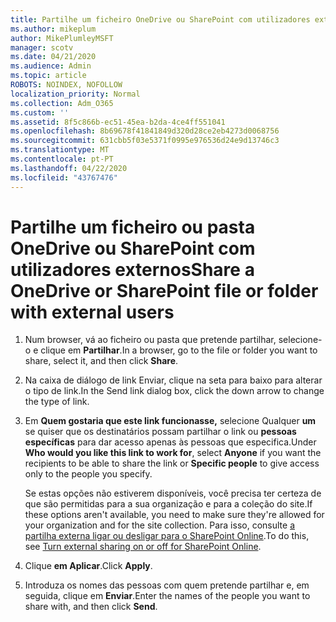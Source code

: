 ```yaml
---
title: Partilhe um ficheiro OneDrive ou SharePoint com utilizadores externos
ms.author: mikeplum
author: MikePlumleyMSFT
manager: scotv
ms.date: 04/21/2020
ms.audience: Admin
ms.topic: article
ROBOTS: NOINDEX, NOFOLLOW
localization_priority: Normal
ms.collection: Adm_O365
ms.custom: ''
ms.assetid: 8f5c866b-ec51-45ea-b2da-4ce4ff551041
ms.openlocfilehash: 8b69678f41841849d320d28ce2eb4273d0068756
ms.sourcegitcommit: 631cbb5f03e5371f0995e976536d24e9d13746c3
ms.translationtype: MT
ms.contentlocale: pt-PT
ms.lasthandoff: 04/22/2020
ms.locfileid: "43767476"
---
```

# <a name="share-a-onedrive-or-sharepoint-file-or-folder-with-external-users"></a><span data-ttu-id="d1d5a-102">Partilhe um ficheiro ou pasta OneDrive ou SharePoint com utilizadores externos</span><span class="sxs-lookup"><span data-stu-id="d1d5a-102">Share a OneDrive or SharePoint file or folder with external users</span></span>

1. <span data-ttu-id="d1d5a-103">Num browser, vá ao ficheiro ou pasta que pretende partilhar, selecione-o e clique em **Partilhar**.</span><span class="sxs-lookup"><span data-stu-id="d1d5a-103">In a browser, go to the file or folder you want to share, select it, and then click **Share**.</span></span>
    
2. <span data-ttu-id="d1d5a-104">Na caixa de diálogo de link Enviar, clique na seta para baixo para alterar o tipo de link.</span><span class="sxs-lookup"><span data-stu-id="d1d5a-104">In the Send link dialog box, click the down arrow to change the type of link.</span></span>
    
3. <span data-ttu-id="d1d5a-105">Em **Quem gostaria que este link funcionasse,** selecione Qualquer **um** se quiser que os destinatários possam partilhar o link ou **pessoas específicas** para dar acesso apenas às pessoas que especifica.</span><span class="sxs-lookup"><span data-stu-id="d1d5a-105">Under **Who would you like this link to work for**, select **Anyone** if you want the recipients to be able to share the link or **Specific people** to give access only to the people you specify.</span></span> 
    
    <span data-ttu-id="d1d5a-106">Se estas opções não estiverem disponíveis, você precisa ter certeza de que são permitidas para a sua organização e para a coleção do site.</span><span class="sxs-lookup"><span data-stu-id="d1d5a-106">If these options aren't available, you need to make sure they're allowed for your organization and for the site collection.</span></span> <span data-ttu-id="d1d5a-107">Para isso, consulte [a partilha externa ligar ou desligar para o SharePoint Online](https://go.microsoft.com/fwlink/?linkid=866426).</span><span class="sxs-lookup"><span data-stu-id="d1d5a-107">To do this, see [Turn external sharing on or off for SharePoint Online](https://go.microsoft.com/fwlink/?linkid=866426).</span></span>
    
4. <span data-ttu-id="d1d5a-108">Clique **em Aplicar**.</span><span class="sxs-lookup"><span data-stu-id="d1d5a-108">Click **Apply**.</span></span>
    
5. <span data-ttu-id="d1d5a-109">Introduza os nomes das pessoas com quem pretende partilhar e, em seguida, clique em **Enviar**.</span><span class="sxs-lookup"><span data-stu-id="d1d5a-109">Enter the names of the people you want to share with, and then click **Send**.</span></span>
    

